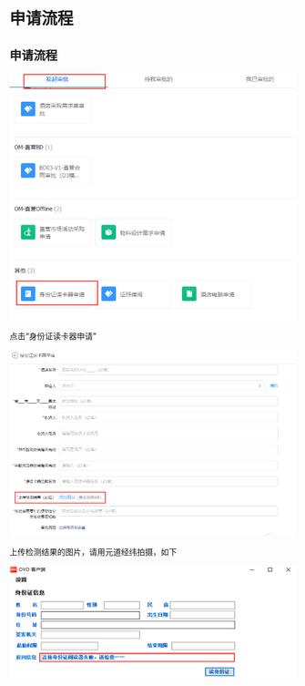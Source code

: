 # 申请流程

## 申请流程

![](../../../.gitbook/assets/image%20%28562%29.png)

点击“身份证读卡器申请”

![](../../../.gitbook/assets/image%20%28225%29.png)

上传检测结果的图片，请用元道经纬拍摄，如下

![](../../../.gitbook/assets/image%20%28650%29.png)

## 

